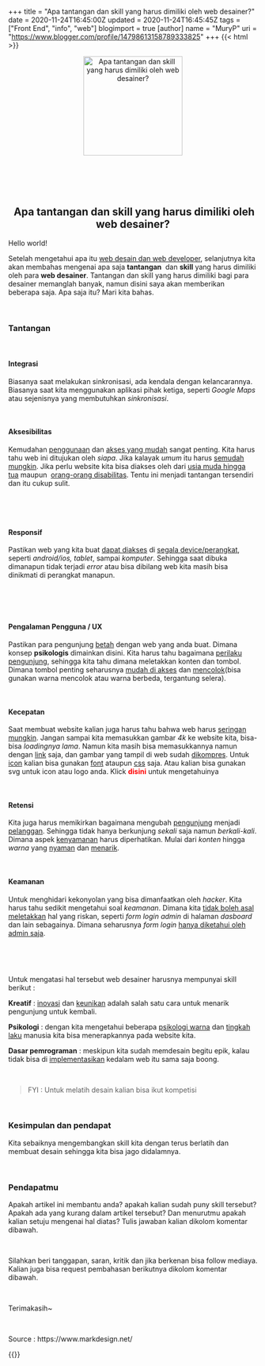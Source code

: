 +++
title = "Apa tantangan dan skill yang harus dimiliki oleh web desainer?"
date = 2020-11-24T16:45:00Z
updated = 2020-11-24T16:45:45Z
tags = ["Front End", "info", "web"]
blogimport = true 
[author]
	name = "MuryP"
	uri = "https://www.blogger.com/profile/14798613158789333825"
+++
{{< html >}} 
<div class="separator" style="clear: both; text-align: center;"><a href="https://1.bp.blogspot.com/-1Snl4myQlsU/X72pC6EHRvI/AAAAAAAAE-Q/DBqQ4SNaZts_147ZcLmPcH3ILlK7UH4-ACLcBGAsYHQ/s200/IMG_20201125_074327-min.jpg" imageanchor="1" style="margin-left: 1em; margin-right: 1em;"><img alt="Apa tantangan dan skill yang harus dimiliki oleh web desainer?" border="0" data-original-height="200" data-original-width="200" height="200" src="https://1.bp.blogspot.com/-1Snl4myQlsU/X72pC6EHRvI/AAAAAAAAE-Q/DBqQ4SNaZts_147ZcLmPcH3ILlK7UH4-ACLcBGAsYHQ/w200-h200/IMG_20201125_074327-min.jpg" title="Apa tantangan dan skill yang harus dimiliki oleh web desainer?" width="200" /></a></div><br /><h2 style="text-align: center;"><br /></h2><h2 style="text-align: center;">&nbsp;Apa tantangan dan skill yang harus dimiliki oleh web desainer?</h2><p>Hello world!</p><p>Setelah mengetahui apa itu <a href="https://www.murypstudio.my.id/2020/11/Web-desainer-vs-developer.html" target="_blank">web desain dan web developer</a>, selanjutnya kita akan membahas mengenai apa saja <b>tantangan</b>&nbsp; dan <b>skill</b> yang harus dimiliki oleh para <b>web desainer</b>. Tantangan dan skill yang harus dimiliki bagi para desainer memanglah banyak, namun disini saya akan memberikan beberapa saja. Apa saja itu? Mari kita bahas.</p><p><br /></p><h3 style="text-align: left;">Tantangan</h3><p><br /></p><h4 style="text-align: left;">Integrasi&nbsp;</h4><p>Biasanya saat melakukan sinkronisasi, ada kendala dengan kelancarannya. Biasanya saat kita menggunakan aplikasi pihak ketiga, seperti <i>Google Maps</i> atau sejenisnya yang membutuhkan <i>sinkronisasi</i>.</p><p><br /></p><h4 style="text-align: left;">Aksesibilitas&nbsp;</h4><p>Kemudahan <u>penggunaan</u> dan <u>akses yang mudah</u> sangat penting. Kita harus tahu web ini ditujukan oleh <i>siapa</i>. Jika kalayak <i>umum</i> itu harus <u>semudah mungkin</u>. Jika perlu website kita bisa diakses oleh dari <u>usia muda hingga tua</u> maupun&nbsp; <u>orang-orang disabilitas</u>. Tentu ini menjadi tantangan tersendiri dan itu cukup sulit.</p><p><br /></p><p>&nbsp;</p><h4 style="text-align: left;">Responsif&nbsp;</h4><p>Pastikan web yang kita buat <u>dapat diakses</u> di <u>segala device/perangkat</u>, seperti <i>android/ios, tablet</i>, sampai <i>komputer</i>. Sehingga saat dibuka dimanapun tidak terjadi <i>error</i> atau bisa dibilang web kita masih bisa dinikmati di perangkat manapun.</p><p><br /></p><h4 style="text-align: left;"><br /></h4><h4 style="text-align: left;">Pengalaman Pengguna / UX&nbsp;</h4><p>Pastikan para pengunjung <u>betah</u> dengan web yang anda buat. Dimana konsep <b>psikologis</b> dimainkan disini. Kita harus tahu bagaimana <u>perilaku pengunjung</u>, sehingga kita tahu dimana meletakkan konten dan tombol. Dimana tombol penting seharusnya <u>mudah di akses</u> dan <u>mencolok</u>(bisa gunakan warna mencolok atau warna berbeda, tergantung selera).</p><p><br /></p><h4 style="text-align: left;">Kecepatan&nbsp;</h4><p>Saat membuat website kalian juga harus tahu bahwa web harus <u>seringan mungkin</u>. Jangan sampai kita memasukkan gambar <i>4k</i> ke website kita, bisa-bisa <i>loadingnya lama</i>. Namun kita masih bisa memasukkannya namun dengan <u>link</u> saja, dan gambar yang tampil di web sudah <u>dikompres</u>. Untuk <u>icon</u> kalian bisa gunakan <u>font</u> ataupun <u>css</u> saja. Atau kalian bisa gunakan svg untuk icon atau logo anda. Klick<span style="color: red;">&nbsp;<b>disini</b>&nbsp;</span>untuk mengetahuinya</p><p><br /></p><h4 style="text-align: left;">Retensi&nbsp;</h4><p>Kita juga harus memikirkan bagaimana mengubah <u>pengunjung</u> menjadi <u>pelanggan</u>. Sehingga tidak hanya berkunjung <i>sekali</i> saja namun <i>berkali-kali</i>. Dimana aspek <u>kenyamanan</u> harus diperhatikan. Mulai dari <i>konten</i> hingga <i>warna</i> yang <u>nyaman</u> dan <u>menarik</u>.</p><p><br /></p><h4>Keamanan&nbsp;</h4><p>Untuk menghidari kekonyolan yang bisa dimanfaatkan oleh <i>hacker</i>. Kita harus tahu sedikit mengetahui soal <i>keamanan</i>. Dimana kita <u>tidak boleh asal meletakkan</u> hal yang riskan, seperti <i>form login admin</i> di halaman <i>dasboard</i> dan lain sebagainya. Dimana seharusnya <i>form login</i> <u>hanya diketahui oleh admin saja</u>.&nbsp;</p><p><br /></p><p><br /></p><p>Untuk mengatasi hal tersebut web desainer harusnya mempunyai skill berikut :</p><p><b>Kreatif</b> : <u>inovasi</u> dan <u>keunikan</u> adalah salah satu cara untuk menarik pengunjung untuk kembali.&nbsp;</p><p><b>Psikologi</b> : dengan kita mengetahui beberapa <u>psikologi warna</u> dan <u>tingkah laku</u> manusia kita bisa menerapkannya pada website kita.</p><p><b>Dasar pemrograman</b> : meskipun kita sudah memdesain begitu epik, kalau tidak bisa di <u>implementasikan</u> kedalam web itu sama saja boong.</p><p><br /></p><p></p><blockquote><p>FYI : Untuk melatih desain kalian bisa ikut kompetisi</p><p></p></blockquote><p><br /></p><h3 style="text-align: left;">Kesimpulan dan pendapat</h3><p>Kita sebaiknya mengembangkan skill kita dengan terus berlatih dan membuat desain sehingga kita bisa jago didalamnya.&nbsp;</p><p><br /></p><h3 style="text-align: left;">Pendapatmu</h3><p>Apakah artikel ini membantu anda? apakah kalian sudah puny skill tersebut? Apakah ada yang kurang dalam artikel tersebut? Dan menurutmu apakah kalian setuju mengenai hal diatas? Tulis jawaban kalian dikolom komentar dibawah.</p><p><br /></p><p>Silahkan beri tanggapan, saran, kritik dan jika berkenan bisa follow mediaya. Kalian juga bisa request pembahasan berikutnya dikolom komentar dibawah.</p><p><br /></p><p>Terimakasih~</p><p><br /></p><p>Source : https://www.markdesign.net/</p>
{{</ html >}} 
